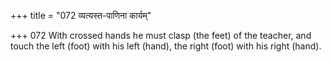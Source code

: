+++
title = "072 व्यत्यस्त-पाणिना कार्यम्"

+++
072	With crossed hands he must clasp (the feet) of the teacher, and touch the left (foot) with his left (hand), the right (foot) with his right (hand).